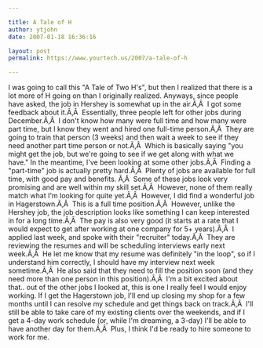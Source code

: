 ```yaml
---

title: A Tale of H
author: ytjohn
date: 2007-01-18 16:36:16

layout: post
permalink: https://www.yourtech.us/2007/a-tale-of-h

---
```

I was going to call this "A Tale of Two H's", but then I realized that there is a lot more of H going on than I originally realized.
Anyways, since people have asked, the job in Hershey is somewhat up in the air.Ã‚Â  I got some feedback about it.Ã‚Â  Essentially, three people left for other jobs during December.Ã‚Â  I don't know how many were full time and how many were part time, but I know they went and hired one full-time person.Ã‚Â  They are going to train that person (3 weeks) and then wait a week to see if they need another part time person or not.Ã‚Â  Which is basically saying "you might get the job, but we're going to see if we get along with what we have."
In the meantime, I've been looking at some other jobs.Ã‚Â  Finding a "part-time" job is actually pretty hard.Ã‚Â  Plenty of jobs are available for full time, with good pay and benefits. Ã‚Â  Some of these jobs look very promising and are well within my skill set.Ã‚Â  However, none of them really match what I'm looking for quite yet.Ã‚Â  However, I did find a wonderful job in Hagerstown.Ã‚Â  This is a full time position.Ã‚Â  However, unlike the Hershey job, the job description looks like something I can keep interested in for a long time.Ã‚Â  The pay is also very good (it starts at a rate that I would expect to get after working at one company for 5+ years).Ã‚Â  I applied last week, and spoke with their "recruiter" today.Ã‚Â  They are reviewing the resumes and will be scheduling interviews early next week.Ã‚Â  He let me know that my resume was definitely "in the loop", so if I understand him correctly, I should have my interview next week sometime.Ã‚Â  He also said that they need to fill the position soon (and they need more than one person in this position).Ã‚Â  I'm a bit excited about that.. out of the other jobs I looked at, this is one I really feel I would enjoy working.
If I get the Hagerstown job, I'll end up closing my shop for a few months until I can resolve my schedule and get things back on track.Ã‚Â  I'll still be able to take care of my existing clients over the weekends, and if I get a 4-day work schedule (or, while I'm dreaming, a 3-day) I'll be able to have another day for them.Ã‚Â  Plus, I think I'd be ready to hire someone to work for me.

